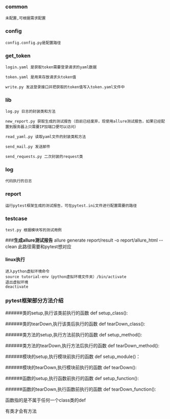 ### **common**
    未配置,可根据需求配置
### **config**

    config.config.py是配置路径

### **get_token**

    login.yaml 是获取token需要登录请求的yaml数据
    
    token.yaml 是用来存放请求头token值
    
    write.py 发送登录接口并把获取的token值写入token.yaml文件中

### **lib**
    log.py 日志的封装类和方法
    
    new_report.py 获取生成的测试报告（目前已经废弃，现使用allure测试报告，如果已经配置到服务器上只需要IP加端口便可以访问）
    
    read_yaml.py 读取yaml文件的封装类和方法
    
    send_mail.py 发送邮件
    
    send_requests.py 二次封装的request类

### **log**
    代码执行的日志


### **report**
    运行pytest框架生成的测试报告，可在pytest.ini文件进行配置需要的路径

### **testcase**
    test.py 根据模块写的测试用例

        
###**生成allure测试报告**
    allure generate report/result -o report/allure_html --clean
此路径需要和pytest想对应

#### **linux执行**
    进入python虚拟环境命令 
    source tutorial-env（python虚拟环境文件夹）/bin/activate
    退出虚拟环境
    deactivate

### **pytest框架部分方法介绍**
######类的setup,执行该类前执行的函数
    def setup_class():


######类的tearDown,执行该类后执行的函数
    def tearDown_class():
    

######类方法的setup,执行方法前执行的函数
    def setup_method():
    

######类方法的tearDown,执行方法后执行的函数
    def tearDown_method():
    
    
######模块的setup,执行模块前执行的函数
    def setup_module()：
    
    
######模块的tearDown,执行模块前执行的函数
    def tearDown():
    
    
######函数的setup,执行函数前执行的函数
    def setup_function():
    
    
######函数的tearDown,执行函数前执行的函数
    def tearDown_function():


函数指的是不属于任何一个class类的def

有类才会有方法
    
    
    
